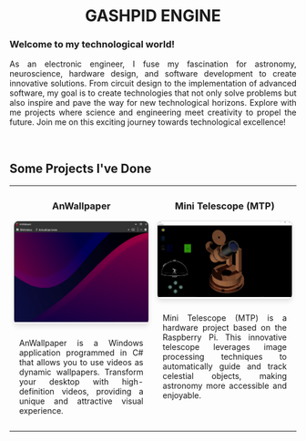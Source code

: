 # <div align="center">GASHPID ENGINE</div>

<h3>Welcome to my technological world!</h3>

<p align="justify">
  As an electronic engineer, I fuse my fascination for astronomy, neuroscience, hardware design, and software development to create innovative solutions. From circuit design to the implementation of advanced software, my goal is to create technologies that not only solve problems but also inspire and pave the way for new technological horizons. Explore with me projects where science and engineering meet creativity to propel the future. Join me on this exciting journey towards technological excellence!
</p>

<br>

## Some Projects I've Done

<table style="width:100%">
  <tr>
    <td style="width:50%; text-align: center; vertical-align: top;" align="justify">
      <h3>AnWallpaper</h3>
      <a href="https://github.com/AnWallpaper/AnWallpaper">
        <div style="border: 1px solid #ddd; border-radius: 8px; overflow: hidden; box-shadow: 0 4px 8px rgba(0, 0, 0, 0.1); width: auto; margin: auto;">
          <img src="src/AnWallpaper/AnWallpaper.png" alt="Project Image 1" style="width: 100%; height: auto; object-fit: cover;">
        </div>
      </a>
        <p style="text-align: justify; padding: 10px;">
          AnWallpaper is a Windows application programmed in C# that allows you to use videos as dynamic wallpapers. Transform your desktop with high-definition videos, providing a unique and attractive visual experience.
        </p>
    </td>
    <td style="width:50%; text-align: center; vertical-align: top;" align="justify">
      <h3>Mini Telescope (MTP)</h3>
      <a href="https://github.com/Gashpid/MTP">
        <div style="border: 1px solid #ddd; border-radius: 8px; overflow: hidden; box-shadow: 0 4px 8px rgba(0, 0, 0, 0.1); width: auto; margin: auto;">
          <img src="src/MTP/MTP.jpeg" alt="Project Image 2" style="width: 100%; height: auto; object-fit: cover;">
        </div>
      </a>
        <p style="text-align: justify; padding: 10px;">
          Mini Telescope (MTP) is a hardware project based on the Raspberry Pi. This innovative telescope leverages image processing techniques to automatically guide and track celestial objects, making astronomy more accessible and enjoyable.
        </p>
    </td>
  </tr>
</table>
